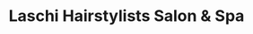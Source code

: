 ---
title: "Laschi Hairstylists Salon & Spa"
url: /reading/laschi-hairstylists-salon-und-spa/
shop: Friseur
---